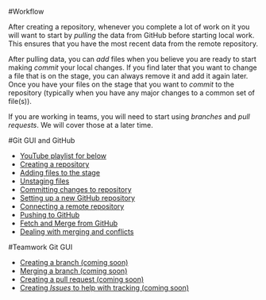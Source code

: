 #Workflow

After creating a repository, whenever you complete a lot of work on it you
will want to start by _pulling_ the data from GitHub before starting local work.
This ensures that you have the most recent data from the remote repository.

After pulling data, you can _add_ files when you believe you are ready to start
making _commit_ your local changes.  If you find later that you want to change
a file that is on the stage, you can always remove it and add it again later.
Once you have your files on the stage that you want to _commit_ to the repository
(typically when you have any major changes to a common set of file(s)).

If you are working in teams, you will need to start using _branches_ and _pull requests_.
We will cover those at a later time.

#Git GUI and GitHub
* [YouTube playlist for below](https://www.youtube.com/playlist?list=PLm9Cj7cTJrFsEesQ0Y4T0QOax2SHabPWK)
* [Creating a repository](https://www.youtube.com/watch?v=ZB6jXZT3UlA)
* [Adding files to the stage](https://www.youtube.com/watch?v=IV7qQKpsis4)
* [Unstaging files](https://www.youtube.com/watch?v=9c91gOGd4ds)
* [Committing changes to repository](https://www.youtube.com/watch?v=PU5pnOzirUQ)
* [Setting up a new GitHub repository](https://www.youtube.com/watch?v=UbxWU-BR7Jw)
* [Connecting a remote repository](https://www.youtube.com/watch?v=uSTlEFwQ2Wc)
* [Pushing to GitHub](https://www.youtube.com/watch?v=8VdTGu94D4o)
* [Fetch and Merge from GitHub](https://www.youtube.com/watch?v=h3xzMeM082U)
* [Dealing with merging and conflicts](https://www.youtube.com/watch?v=hae7lH4H3oY)

#Teamwork Git GUI
* [Creating a branch (coming soon)](#)
* [Merging a branch (coming soon)](#)
* [Creating a pull request (coming soon)](#)
* [Creating _Issues_ to help with tracking (coming soon)](#)
